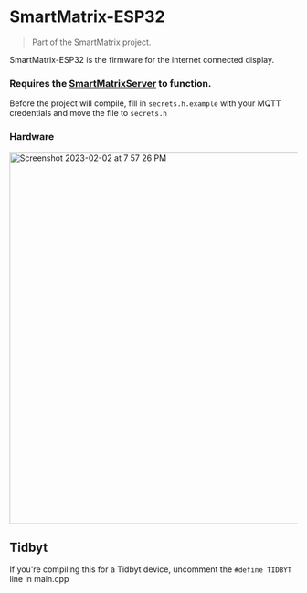 # SmartMatrix-ESP32

> Part of the SmartMatrix project.

SmartMatrix-ESP32 is the firmware for the internet connected display.

### Requires the [SmartMatrixServer](https://github.com/acvigue/SmartMatrixServer) to function.

Before the project will compile, fill in `secrets.h.example` with your MQTT credentials and move the file to `secrets.h`


### Hardware

<img width="651" alt="Screenshot 2023-02-02 at 7 57 26 PM" src="https://user-images.githubusercontent.com/34462061/216494993-ac1dbc71-d1b9-43da-bb64-1a6ed4c0c164.png">

## Tidbyt

If you're compiling this for a Tidbyt device, uncomment the `#define TIDBYT` line in main.cpp
